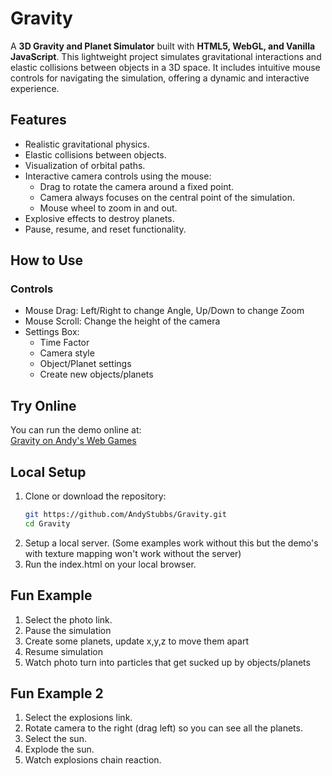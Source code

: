 # Gravity

A **3D Gravity and Planet Simulator** built with **HTML5, WebGL, and Vanilla JavaScript**. This lightweight project simulates gravitational interactions and elastic collisions between objects in a 3D space. It includes intuitive mouse controls for navigating the simulation, offering a dynamic and interactive experience.

## Features
- Realistic gravitational physics.
- Elastic collisions between objects.
- Visualization of orbital paths.
- Interactive camera controls using the mouse:
	- Drag to rotate the camera around a fixed point.
	- Camera always focuses on the central point of the simulation.
	- Mouse wheel to zoom in and out.
- Explosive effects to destroy planets.
- Pause, resume, and reset functionality.

## How to Use

### Controls
- Mouse Drag: Left/Right to change Angle, Up/Down to change Zoom
- Mouse Scroll: Change the height of the camera
- Settings Box:
   * Time Factor
   * Camera style
   * Object/Planet settings
   * Create new objects/planets

## Try Online
You can run the demo online at:  
[Gravity on Andy's Web Games](https://andyswebgames.com/apps/gravity/)

## Local Setup

1. Clone or download the repository:
   ```bash
   git https://github.com/AndyStubbs/Gravity.git
   cd Gravity
   ```
2. Setup a local server. (Some examples work without this but the demo's with texture mapping won't work without the server)
3. Run the index.html on your local browser.

## Fun Example

1. Select the photo link.
2. Pause the simulation
3. Create some planets, update x,y,z to move them apart
4. Resume simulation
5. Watch photo turn into particles that get sucked up by objects/planets

## Fun Example 2

1. Select the explosions link.
2. Rotate camera to the right (drag left) so you can see all the planets.
3. Select the sun.
4. Explode the sun.
5. Watch explosions chain reaction.
